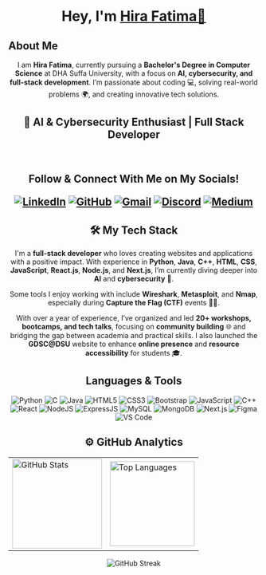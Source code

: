 <h1 align="center">Hey, I'm <a href="https://www.linkedin.com/in/hira-fatimaa/" target="_blank">Hira Fatima👋</a></h1>

<h2>About Me</h2> 

<p align="center">
  I am <b>Hira Fatima</b>, currently pursuing a <b>Bachelor's Degree in Computer Science</b> at DHA Suffa University, with a focus on <b>AI, cybersecurity, and full-stack development</b>. I’m passionate about coding 💻, solving real-world problems 🌍, and creating innovative tech solutions.
</p>

<h2 align="center">🤖 AI & Cybersecurity Enthusiast | Full Stack Developer</h2>
<br>

<div align="center">
  <h2>Follow & Connect With Me on My Socials!</h>

  <a href="https://www.linkedin.com/in/hira-fatimaa/" target="_blank"><img alt="LinkedIn" src="https://img.shields.io/badge/linkedin%20-%230077B5.svg?&style=for-the-badge&logo=linkedin&logoColor=white" /></a>
  <a href="https://github.com/hirafatimaa"><img alt="GitHub" src="https://img.shields.io/badge/github-%23121011.svg?style=for-the-badge&logo=github&logoColor=white" /></a>
  <a href="mailto:hirafatimaa718@gmail.com"><img alt="Gmail" src="https://img.shields.io/badge/Gmail-D14836?style=for-the-badge&logo=gmail&logoColor=white" /></a>
  <a href="https://discordapp.com/users/969693468685402122"><img alt="Discord" src="https://img.shields.io/badge/@.hirafatima-%235865F2.svg?style=for-the-badge&logo=discord&logoColor=white" /></a>
  <a href="https://medium.com/@hirafatimaa718"><img alt="Medium" src="https://img.shields.io/badge/Medium-12100E?style=for-the-badge&logo=medium&logoColor=white" /></a>
</div>

 <div align="center">
  <h2>🛠 My Tech Stack</h2> 

I'm a **full-stack developer** who loves creating websites and applications with a positive impact. With experience in **Python**, **Java**, **C++**, **HTML**, **CSS**, **JavaScript**, **React.js**, **Node.js**, and **Next.js**, I’m currently diving deeper into **AI** and **cybersecurity** 🔐. 

Some tools I enjoy working with include **Wireshark**, **Metasploit**, and **Nmap**, especially during **Capture the Flag (CTF)** events 🕵️‍♀️.

With over a year of experience, I’ve organized and led **20+ workshops, bootcamps, and tech talks**, focusing on **community building** 🌐 and bridging the gap between academia and practical skills. I also launched the **GDSC@DSU** website to enhance **online presence** and **resource accessibility** for students 🎓.

 </div>
 
<h2 align="center">Languages & Tools</h2>

<p align="center">
  <img alt="Python" src="https://img.shields.io/badge/python-%233572A5.svg?&style=for-the-badge&logo=python&logoColor=white" />
  <img alt="C" src="https://img.shields.io/badge/c-%2300599C.svg?&style=for-the-badge&logo=c&logoColor=white" />
  <img alt="Java" src="https://img.shields.io/badge/java-%23ED8B00.svg?&style=for-the-badge&logo=java&logoColor=white" />
  <img alt="HTML5" src="https://img.shields.io/badge/html5-%23E34F26.svg?&style=for-the-badge&logo=html5&logoColor=white" />
  <img alt="CSS3" src="https://img.shields.io/badge/css3-%231572B6.svg?&style=for-the-badge&logo=css3&logoColor=white" />
  <img alt="Bootstrap" src="https://img.shields.io/badge/bootstrap-%23563D7C.svg?style=for-the-badge&logo=bootstrap&logoColor=white" />
  <img alt="JavaScript" src="https://img.shields.io/badge/javascript-%23323330.svg?&style=for-the-badge&logo=javascript&logoColor=%23F7DF1E" />
  <img alt="C++" src="https://img.shields.io/badge/c++-%2300599C.svg?&style=for-the-badge&logo=c%2B%2B&logoColor=white" />
  <img alt="React" src="https://img.shields.io/badge/react-%2320232a.svg?style=for-the-badge&logo=react&logoColor=%2361DAFB" />
  <img alt="NodeJS" src="https://img.shields.io/badge/node.js-6DA55F?style=for-the-badge&logo=node.js&logoColor=white" />
  <img alt="ExpressJS" src="https://img.shields.io/badge/express.js-6DA55F?style=for-the-badge&logo=express&logoColor=white" />
  <img alt="MySQL" src="https://img.shields.io/badge/MySQL-00000F?style=for-the-badge&logo=mysql&logoColor=white" />
  <img alt="MongoDB" src="https://img.shields.io/badge/MongoDB-00000F?style=for-the-badge&logo=mongodb&logoColor=white" />
  <img alt="Next.js" src="https://img.shields.io/badge/Next.js-000000?style=for-the-badge&logo=next.js&logoColor=white" />
  <img alt="Figma" src="https://img.shields.io/badge/Figma-%23F24E1E.svg?style=for-the-badge&logo=figma&logoColor=white" />
  <img alt="VS Code" src="https://img.shields.io/badge/Visual_Studio_Code-0078D4?style=for-the-badge&logo=visual%20studio%20code&logoColor=white" />
</p>

<h2 align="center">⚙️ GitHub Analytics</h2>

<table align="center">
  <tr>
    <td><img height="180px" src="https://github-readme-stats.vercel.app/api?username=hirafatimaa&show_icons=true&theme=dark" alt="GitHub Stats" /></td>
    <td><img height="170px" src="https://github-readme-stats.vercel.app/api/top-langs/?username=hirafatimaa&layout=compact&theme=dark" alt="Top Languages" /></td>
  </tr>
</table>

<div align="center">
  <p><img align="center" src="https://github-readme-streak-stats.herokuapp.com/?user=hirafatimaa&layout=compact&theme=dark" alt="GitHub Streak" /></p>
</div>




<!--
**hirafatimaa/hirafatimaa** is a ✨ _special_ ✨ repository because its `README.md` (this file) appears on your GitHub profile.
